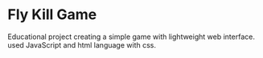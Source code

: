 # Fly Kill Game
Educational project creating a simple game with lightweight web interface.
used JavaScript and html language with css.
